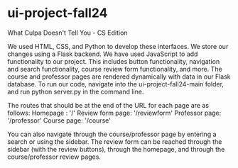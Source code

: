 # ui-project-fall24
What Culpa Doesn't Tell You - CS Edition

We used HTML, CSS, and Python to develop these interfaces. We store our changes using a Flask backend. We have used JavaScript to add functionality to our project. This includes button functionality, navigation and search functionality, course review form functionality, and more. The course and professor pages are rendered dynamically with data in our Flask database. To run our code, navigate into the ui-project-fall24-main folder, and run python server.py in the command line. 

The routes that should be at the end of the URL for each page are as follows: 
Homepage : '/'
Review form page: '/reviewform'
Professor page: '/professor'
Course page: '/course'

You can also navigate through the course/professor page by entering a search or using the sidebar. The review form can be reached through the sidebar (with the review buttons), through the homepage, and through the course/professor review pages. 
